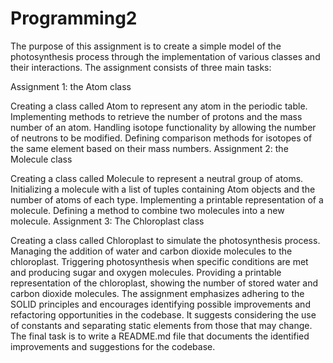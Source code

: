 # Programming2
The purpose of this assignment is to create a simple model of the photosynthesis process through the implementation of various classes and their interactions. The assignment consists of three main tasks:

Assignment 1: the Atom class

Creating a class called Atom to represent any atom in the periodic table.
Implementing methods to retrieve the number of protons and the mass number of an atom.
Handling isotope functionality by allowing the number of neutrons to be modified.
Defining comparison methods for isotopes of the same element based on their mass numbers.
Assignment 2: the Molecule class

Creating a class called Molecule to represent a neutral group of atoms.
Initializing a molecule with a list of tuples containing Atom objects and the number of atoms of each type.
Implementing a printable representation of a molecule.
Defining a method to combine two molecules into a new molecule.
Assignment 3: The Chloroplast class

Creating a class called Chloroplast to simulate the photosynthesis process.
Managing the addition of water and carbon dioxide molecules to the chloroplast.
Triggering photosynthesis when specific conditions are met and producing sugar and oxygen molecules.
Providing a printable representation of the chloroplast, showing the number of stored water and carbon dioxide molecules.
The assignment emphasizes adhering to the SOLID principles and encourages identifying possible improvements and refactoring opportunities in the codebase. It suggests considering the use of constants and separating static elements from those that may change. The final task is to write a README.md file that documents the identified improvements and suggestions for the codebase.
